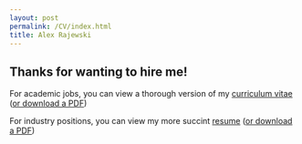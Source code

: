 ```yaml
---
layout: post
permalink: /CV/index.html
title: Alex Rajewski
---
```


## Thanks for wanting to hire me! 

For academic jobs, you can view a thorough version of my [curriculum vitae](https://rawcdn.githack.com/rajewski/Resume/dadebeb867336738d32000eb99ac1535ffe10628/cv.html) ([or download a PDF](https://github.com/rajewski/Resume/raw/main/cv.pdf))

For industry positions, you can view my more succint [resume](https://rawcdn.githack.com/rajewski/Resume/dadebeb867336738d32000eb99ac1535ffe10628/resume.html) ([or download a PDF](https://github.com/rajewski/Resume/raw/main/resume.pdf))







